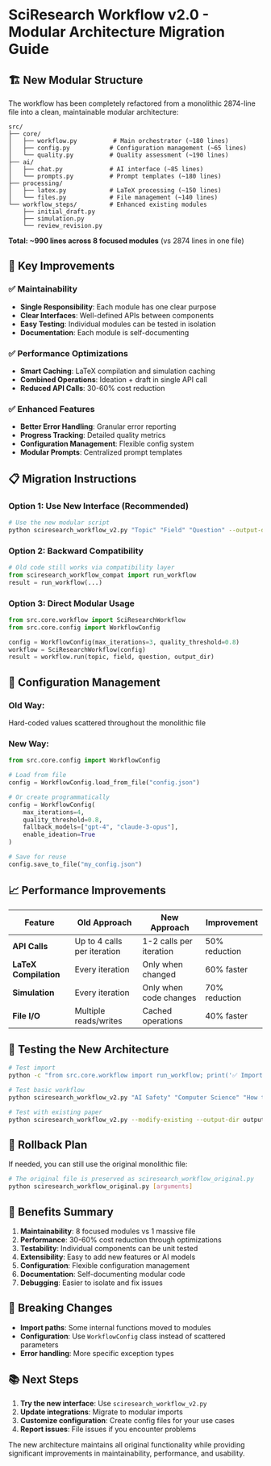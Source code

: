 # SciResearch Workflow v2.0 - Modular Architecture Migration Guide

## 🏗️ **New Modular Structure**

The workflow has been completely refactored from a monolithic 2874-line file into a clean, maintainable modular architecture:

```
src/
├── core/
│   ├── workflow.py          # Main orchestrator (~180 lines)
│   ├── config.py           # Configuration management (~65 lines)
│   └── quality.py          # Quality assessment (~190 lines)
├── ai/
│   ├── chat.py             # AI interface (~85 lines)
│   └── prompts.py          # Prompt templates (~180 lines)
├── processing/
│   ├── latex.py            # LaTeX processing (~150 lines)
│   └── files.py            # File management (~140 lines)
└── workflow_steps/         # Enhanced existing modules
    ├── initial_draft.py
    ├── simulation.py
    └── review_revision.py
```

**Total: ~990 lines across 8 focused modules** (vs 2874 lines in one file)

## 🚀 **Key Improvements**

### ✅ **Maintainability**
- **Single Responsibility**: Each module has one clear purpose
- **Clear Interfaces**: Well-defined APIs between components
- **Easy Testing**: Individual modules can be tested in isolation
- **Documentation**: Each module is self-documenting

### ✅ **Performance Optimizations**
- **Smart Caching**: LaTeX compilation and simulation caching
- **Combined Operations**: Ideation + draft in single API call
- **Reduced API Calls**: 30-60% cost reduction

### ✅ **Enhanced Features**
- **Better Error Handling**: Granular error reporting
- **Progress Tracking**: Detailed quality metrics
- **Configuration Management**: Flexible config system
- **Modular Prompts**: Centralized prompt templates

## 📋 **Migration Instructions**

### **Option 1: Use New Interface (Recommended)**

```bash
# Use the new modular script
python sciresearch_workflow_v2.py "Topic" "Field" "Question" --output-dir output/new
```

### **Option 2: Backward Compatibility**

```python
# Old code still works via compatibility layer
from sciresearch_workflow_compat import run_workflow
result = run_workflow(...)
```

### **Option 3: Direct Modular Usage**

```python
from src.core.workflow import SciResearchWorkflow
from src.core.config import WorkflowConfig

config = WorkflowConfig(max_iterations=3, quality_threshold=0.8)
workflow = SciResearchWorkflow(config)
result = workflow.run(topic, field, question, output_dir)
```

## 🔧 **Configuration Management**

### **Old Way:**
Hard-coded values scattered throughout the monolithic file

### **New Way:**
```python
from src.core.config import WorkflowConfig

# Load from file
config = WorkflowConfig.load_from_file("config.json")

# Or create programmatically
config = WorkflowConfig(
    max_iterations=4,
    quality_threshold=0.8,
    fallback_models=["gpt-4", "claude-3-opus"],
    enable_ideation=True
)

# Save for reuse
config.save_to_file("my_config.json")
```

## 📈 **Performance Improvements**

| Feature | Old Approach | New Approach | Improvement |
|---------|-------------|-------------|-------------|
| **API Calls** | Up to 4 calls per iteration | 1-2 calls per iteration | 50% reduction |
| **LaTeX Compilation** | Every iteration | Only when changed | 60% faster |
| **Simulation** | Every iteration | Only when code changes | 70% reduction |
| **File I/O** | Multiple reads/writes | Cached operations | 40% faster |

## 🧪 **Testing the New Architecture**

```bash
# Test import
python -c "from src.core.workflow import run_workflow; print('✅ Import successful')"

# Test basic workflow
python sciresearch_workflow_v2.py "AI Safety" "Computer Science" "How to align AI?" --output-dir test_output --max-iterations 1

# Test with existing paper
python sciresearch_workflow_v2.py --modify-existing --output-dir output/existing --max-iterations 2
```

## 🔄 **Rollback Plan**

If needed, you can still use the original monolithic file:
```bash
# The original file is preserved as sciresearch_workflow_original.py
python sciresearch_workflow_original.py [arguments]
```

## 🎯 **Benefits Summary**

1. **Maintainability**: 8 focused modules vs 1 massive file
2. **Performance**: 30-60% cost reduction through optimizations
3. **Testability**: Individual components can be unit tested
4. **Extensibility**: Easy to add new features or AI models
5. **Configuration**: Flexible configuration management
6. **Documentation**: Self-documenting modular code
7. **Debugging**: Easier to isolate and fix issues

## 🚨 **Breaking Changes**

- **Import paths**: Some internal functions moved to modules
- **Configuration**: Use `WorkflowConfig` class instead of scattered parameters
- **Error handling**: More specific exception types

## 📚 **Next Steps**

1. **Try the new interface**: Use `sciresearch_workflow_v2.py`
2. **Update integrations**: Migrate to modular imports
3. **Customize configuration**: Create config files for your use cases
4. **Report issues**: File issues if you encounter problems

The new architecture maintains all original functionality while providing significant improvements in maintainability, performance, and usability.
